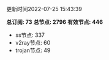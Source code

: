 更新时间2022-07-25 15:43:39

**总订阅: 73**
**总节点: 2796**
**有效节点: 446**
- ss节点: 337
- v2ray节点: 60
- trojan节点: 49
